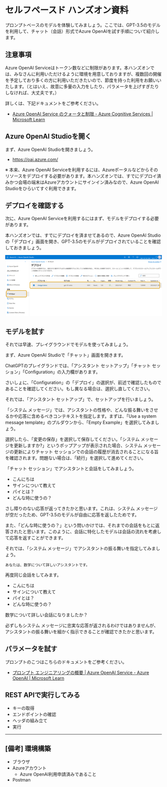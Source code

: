 # セルフペースド ハンズオン資料

プロンプトベースのモデルを体験してみましょう。ここでは、GPT-3.5のモデルを利用して、チャット（会話）形式でAzure OpenAIを試す手順について紹介します。

## 注意事項

Azure OpenAI Serviceはトークン数などに制限があります。本ハンズオンでは、みなさんに利用いただけるように環境を用意しておりますが、複数回の開催を予定しており多くの方に利用いただきたいので、節度を持った利用をお願いいたします。（とはいえ、故意に多量の入力をしたり、パラメータを上げすぎたりしなければ、大丈夫です。）

詳しくは、下記ドキュメントをご参考ください。

- [Azure OpenAI Service のクォータと制限 - Azure Cognitive Services | Microsoft Learn](https://learn.microsoft.com/ja-jp/azure/cognitive-services/openai/quotas-limits)

## Azure OpenAI Studioを開く

まず、Azure OpenAI Studioを開きましょう。

- https://oai.azure.com/

※ 本来、Azure OpenAI Serviceを利用するには、Azureポータルなどからそのリソースをデプロイする必要があります。本ハンズオンでは、すでにデプロイ済みかつ会場の端末はAzureアカウントにサインイン済みなので、Azure OpenAI Studioをひらいてすぐ利用できます。

## デプロイを確認する

次に、Azure OpenAI Serviceを利用するにはまず、モデルをデプロイする必要があります。

本ハンズオンでは、すでにデプロイを済ませてあるので、Azure OpenAI Studioの「デプロイ」画面を開き、GPT-3.5のモデルがデプロイされていることを確認しておきましょう。

![Azure OpenAI Studioでデプロイを確認する](./images/aoai-studio/deployment_001.png)

## モデルを試す

それでは早速、プレイグラウンドでモデルを使ってみましょう。

まず、Azure OpenAI Studioで「チャット」画面を開きます。

ChatGPTのプレイグランドでは、「アシスタント セットアップ」「チャット セッション」「Configuration」の入力欄があります。

さいしょに、「Configuration」の「デプロイ」の選択が、前述で確認したものであることを確認してください。もし異なる場合は、選択し直してください。

それでは、「アシスタント セットアップ」で、セットアップを行いましょう。

「システム メッセージ」では、アシスタントの性格や、どんな振る舞いをさせるかや応答に含めるべきコンテキストを指定します。まずは、「Use a system message template」のプルダウンから、「Empty Example」を選択してみましょう。

選択したら、「変更の保存」を選択して保存してください。「システム メッセージを更新しますか?」というポップアップが表示された場合、システム メッセージの更新によりチャット セッションでの会話の履歴が消去されることになる旨を確認されます。問題ない場合は、「続行」を選択して進めてください。

「チャット セッション」でアシスタントと会話をしてみましょう。

- こんにちは
- サインについて教えて
- パイとは？
- どんな時に使うの？

さし障りのない応答が返ってきたかと思います。これは、システム メッセージが空だったため、GPT-3.5のモデルが自由に応答を返したためです。

また、「どんな時に使うの？」という問いかけでは、それまでの会話をもとに返答されたと思います。このように、会話に特化したモデルは会話の流れを考慮して応答を返すことができます。

それでは、「システム メッセージ」でアシスタントの振る舞いを指定してみましょう。

```
あなたは、数学について詳しいアシスタントです。
```

再度同じ会話をしてみます。

- こんにちは
- サインについて教えて
- パイとは？
- どんな時に使うの？

数学について詳しい会話になりましたか？

必ずしもシステム メッセージに忠実な応答が返されるわけではありませんが、アシスタントの振る舞いを細かく指示できることが確認できたかと思います。

## パラメータを試す



プロンプトのこつはこちらのドキュメントをご参考ください。

- [プロンプト エンジニアリングの概要 | Azure OpenAI Service - Azure OpenAI | Microsoft Learn](https://learn.microsoft.com/ja-jp/azure/cognitive-services/openai/concepts/prompt-engineering)

## REST APIで実行してみる

- キーの取得
- エンドポイントの確認
- ヘッダの組み立て
- 実行

----

## [備考] 環境構築

- ブラウザ
- Azureアカウント
  - Azure OpenAI利用申請済みであること
- Postman